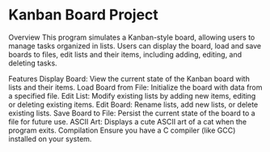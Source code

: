 # Kanban Board Project 
Overview
This program simulates a Kanban-style board, allowing users to manage tasks organized in lists. Users can display the board, load and save boards to files, edit lists and their items, including adding, editing, and deleting tasks.

Features
Display Board: View the current state of the Kanban board with lists and their items.
Load Board from File: Initialize the board with data from a specified file.
Edit List: Modify existing lists by adding new items, editing or deleting existing items.
Edit Board: Rename lists, add new lists, or delete existing lists.
Save Board to File: Persist the current state of the board to a file for future use.
ASCII Art: Displays a cute ASCII art of a cat when the program exits.
Compilation
Ensure you have a C compiler (like GCC) installed on your system. 
